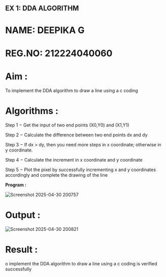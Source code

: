 ## EX 1: DDA ALGORITHM 
# NAME: DEEPIKA G
# REG.NO: 212224040060

# Aim :

To  implement the DDA algorithm to draw a line using a c coding

# Algorithms :

Step 1 − Get the input of two end points (X0,Y0) and (X1,Y1)

Step 2 − Calculate the difference between two end points dx and  dy 

Step 3 − If dx > dy, then you need more steps in x coordinate; otherwise in y coordinate.

Step 4 − Calculate the increment in x coordinate and y coordinate

Step 5 − Plot the pixel by successfully incrementing x and y coordinates accordingly and complete the drawing of the line

**Program :**

![Screenshot 2025-04-30 200757](https://github.com/user-attachments/assets/b638e631-9031-4a63-a877-8f379f1b4edc)

# Output :

![Screenshot 2025-04-30 200821](https://github.com/user-attachments/assets/d771f8ba-d8e2-4f70-aae3-59b0108af319)

# Result :

o implement the DDA algorithm to draw a line using a c coding is verified successfully
